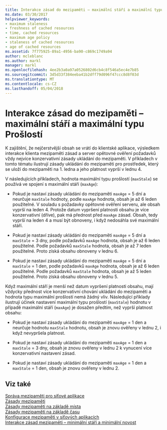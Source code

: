 ```yaml
---
title: Interakce zásad do mezipaměti – maximální stáří a maximální typu Prošlostí
ms.date: 03/30/2017
helpviewer_keywords:
- maximum staleness
- freshness of cached resources
- time, cached resources
- maximum age policy
- staleness of cached resources
- age of cached resources
ms.assetid: 7f775925-89a1-4956-ba90-c869c1749a94
author: mcleblanc
ms.author: markl
manager: markl
ms.openlocfilehash: 4ee2b3a0a97a0526802d6cb4c8f546a5ec4e7b85
ms.sourcegitcommit: 3d5d33f384eeba41b2dff79d096f47ccc8d8f03d
ms.translationtype: MT
ms.contentlocale: cs-CZ
ms.lasthandoff: 05/04/2018
---
```

# <a name="cache-policy-interactionmaximum-age-and-maximum-staleness"></a>Interakce zásad do mezipaměti – maximální stáří a maximální typu Prošlostí
K zajištění, že nejčerstvější obsah se vrátí do klientské aplikace, výsledkem interakce klienta mezipaměti zásad a server opětovné ověření požadavků vždy nejvíce konzervativní zásady ukládání do mezipaměti. V příkladech v tomto tématu ilustrují zásady ukládání do mezipaměti pro prostředek, který se uloží do mezipaměti na 1. ledna a jeho platnost vyprší v lednu 4.  
  
 V následujících příkladech, hodnota maximální typu prošlostí (`maxStale`) se používá ve spojení s maximální stáří (`maxAge`):  
  
-   Pokud je nastaví zásady ukládání do mezipaměti `maxAge` = 5 dní a neurčuje `maxStale` hodnoty, podle `maxAge` hodnota, obsah je až 6 leden použitelné. V souladu s požadavky opětovné ověření serveru, ale obsah vyprší na leden 4. Protože datum vypršení platnosti obsahu je více konzervativní (dříve), pak má přednost před `maxAge` zásad. Obsah, tedy vyprší na leden 4 a musí být obnoveny, i když nedosáhla své maximální stáří.  
  
-   Pokud je nastaví zásady ukládání do mezipaměti `maxAge` = 5 dní a `maxStale` = 3 dny, podle požadavků `maxAge` hodnota, obsah je až 6 leden použitelné. Podle požadavků `maxStale` hodnota, obsah je až 7 leden použitelné. Proto získá obsahu obnoveny v lednu 6.  
  
-   Pokud je nastaví zásady ukládání do mezipaměti `maxAge` = 5 dní a `maxStale` = 1 den, podle požadavků `maxAge` hodnota, obsah je až 6 leden použitelné. Podle požadavků `maxStale` hodnota, obsah je až 5 leden použitelné. Proto získá obsahu obnoveny v lednu 5.  
  
 Když maximální stáří je menší než datum vypršení platnosti obsahu, mají vždycky přednost více konzervativní chování ukládání do mezipaměti a hodnota typu maximální prošlostí nemá žádný vliv. Následující příklady ilustrují účinek nastavení maximální typu prošlostí (`maxStale`) hodnotu v případě maximální stáří (`maxAge`) je dosažen předtím, než vyprší platnost obsahu:  
  
-   Pokud je nastaví zásady ukládání do mezipaměti `maxAge` = 1 den a neurčuje hodnotu `maxStale` hodnotu, obsah je znovu ověřeny v lednu 2, i když nevypršela platnost.  
  
-   Pokud je nastaví zásady ukládání do mezipaměti `maxAge` = 1 den a `maxStale` = 3 dny, obsah je znovu ověřeny v lednu 2 k vynucení více konzervativní nastavení zásad.  
  
-   Pokud je nastaví zásady ukládání do mezipaměti `maxAge` = 1 den a `maxStale` = 1 den, obsah je znovu ověřeny v lednu 2.  
  
## <a name="see-also"></a>Viz také  
 [Správa mezipaměti pro síťové aplikace](../../../docs/framework/network-programming/cache-management-for-network-applications.md)  
 [Zásady mezipaměti](../../../docs/framework/network-programming/cache-policy.md)  
 [Zásady mezipaměti na základě místa](../../../docs/framework/network-programming/location-based-cache-policies.md)  
 [Zásady mezipaměti na základě času](../../../docs/framework/network-programming/time-based-cache-policies.md)  
 [Konfigurace mezipaměti v síťových aplikacích](../../../docs/framework/network-programming/configuring-caching-in-network-applications.md)  
 [Interakce zásad mezipaměti – minimální stáří a minimální novost](../../../docs/framework/network-programming/cache-policy-interaction-maximum-age-and-minimum-freshness.md)
